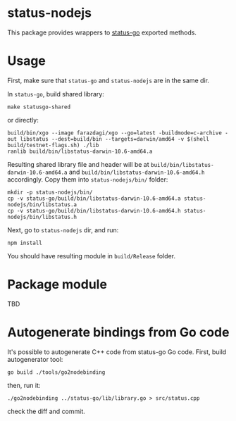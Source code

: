 # status-nodejs

This package provides wrappers to [status-go](https://github.com/status-im/status-go) exported methods.

# Usage

First, make sure that `status-go` and `status-nodejs` are in the same dir.

In `status-go`, build shared library:

```make statusgo-shared```

or directly:

```
build/bin/xgo --image farazdagi/xgo --go=latest -buildmode=c-archive -out libstatus --dest=build/bin --targets=darwin/amd64 -v $(shell build/testnet-flags.sh) ./lib
ranlib build/bin/libstatus-darwin-10.6-amd64.a
```

Resulting shared library file and header will be at `build/bin/libstatus-darwin-10.6-amd64.a` and `build/bin/libstatus-darwin-10.6-amd64.h` accordingly. Copy them into `status-nodejs/bin/` folder:

```
mkdir -p status-nodejs/bin/
cp -v status-go/build/bin/libstatus-darwin-10.6-amd64.a status-nodejs/bin/libstatus.a
cp -v status-go/build/bin/libstatus-darwin-10.6-amd64.h status-nodejs/bin/libstatus.h
```

Next, go to `status-nodejs` dir, and run:

```
npm install
```

You should have resulting module in `build/Release` folder.

# Package module

TBD

# Autogenerate bindings from Go code

It's possible to autogenerate C++ code from status-go Go code. First, build autogenerator tool:

```
go build ./tools/go2nodebinding
```

then, run it:

```
./go2nodebinding ../status-go/lib/library.go > src/status.cpp
```


check the diff and commit.
